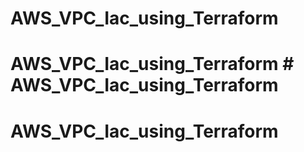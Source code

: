 # AWS_VPC_Iac_using_Terraform
# AWS_VPC_Iac_using_Terraform # AWS_VPC_Iac_using_Terraform
# AWS_VPC_Iac_using_Terraform
